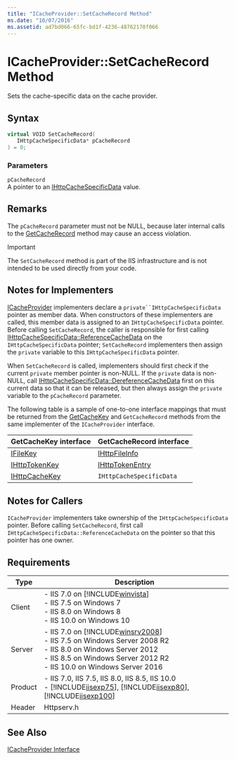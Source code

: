 ```yaml
---
title: "ICacheProvider::SetCacheRecord Method"
ms.date: "10/07/2016"
ms.assetid: ad7bd066-65fc-bd1f-4236-48762170f066
---
```

# ICacheProvider::SetCacheRecord Method
Sets the cache-specific data on the cache provider.  
  
## Syntax  
  
```cpp  
virtual VOID SetCacheRecord(  
   IHttpCacheSpecificData* pCacheRecord  
) = 0;  
```  
  
### Parameters  
 `pCacheRecord`  
 A pointer to an [IHttpCacheSpecificData](../../web-development-reference/native-code-api-reference/ihttpcachespecificdata-interface.md) value.  
  
## Remarks  
 The `pCacheRecord` parameter must not be NULL, because later internal calls to the [GetCacheRecord](../../web-development-reference/native-code-api-reference/icacheprovider-getcacherecord-method.md) method may cause an access violation.  
  
> [!IMPORTANT]
>  The `SetCacheRecord` method is part of the IIS infrastructure and is not intended to be used directly from your code.  
  
## Notes for Implementers  
 [ICacheProvider](../../web-development-reference/native-code-api-reference/icacheprovider-interface.md) implementers declare a `private``IHttpCacheSpecificData` pointer as member data. When constructors of these implementers are called, this member data is assigned to an `IHttpCacheSpecificData` pointer. Before calling `SetCacheRecord`, the caller is responsible for first calling [IHttpCacheSpecificData::ReferenceCacheData](../../web-development-reference/native-code-api-reference/ihttpcachespecificdata-referencecachedata-method.md) on the `IHttpCacheSpecificData` pointer; `SetCacheRecord` implementers then assign the `private` variable to this `IHttpCacheSpecificData` pointer.  
  
 When `SetCacheRecord` is called, implementers should first check if the current `private` member pointer is non-NULL. If the `private` data is non-NULL, call [IHttpCacheSpecificData::DereferenceCacheData](../../web-development-reference/native-code-api-reference/ihttpcachespecificdata-dereferencecachedata-method.md) first on this current data so that it can be released, but then always assign the `private` variable to the `pCacheRecord` parameter.  
  
 The following table is a sample of one-to-one interface mappings that must be returned from the [GetCacheKey](../../web-development-reference/native-code-api-reference/icacheprovider-getcachekey-method.md) and `GetCacheRecord` methods from the same implementer of the `ICacheProvider` interface.  
  
|GetCacheKey interface|GetCacheRecord interface|  
|---------------------------|------------------------------|  
|[IFileKey](../../web-development-reference/native-code-api-reference/ifilekey-interface.md)|[IHttpFileInfo](../../web-development-reference/native-code-api-reference/ihttpfileinfo-interface.md)|  
|[IHttpTokenKey](../../web-development-reference/native-code-api-reference/ihttptokenkey-interface.md)|[IHttpTokenEntry](../../web-development-reference/native-code-api-reference/ihttptokenentry-interface.md)|  
|[IHttpCacheKey](../../web-development-reference/native-code-api-reference/ihttpcachekey-interface.md)|`IHttpCacheSpecificData`|  
  
## Notes for Callers  
 `ICacheProvider` implementers take ownership of the `IHttpCacheSpecificData` pointer. Before calling `SetCacheRecord`, first call `IHttpCacheSpecificData::ReferenceCacheData` on the pointer so that this pointer has one owner.  
  
## Requirements  
  
|Type|Description|  
|----------|-----------------|  
|Client|-   IIS 7.0 on [!INCLUDE[winvista](../../wmi-provider/includes/winvista-md.md)]<br />-   IIS 7.5 on Windows 7<br />-   IIS 8.0 on Windows 8<br />-   IIS 10.0 on Windows 10|  
|Server|-   IIS 7.0 on [!INCLUDE[winsrv2008](../../wmi-provider/includes/winsrv2008-md.md)]<br />-   IIS 7.5 on Windows Server 2008 R2<br />-   IIS 8.0 on Windows Server 2012<br />-   IIS 8.5 on Windows Server 2012 R2<br />-   IIS 10.0 on Windows Server 2016|  
|Product|-   IIS 7.0, IIS 7.5, IIS 8.0, IIS 8.5, IIS 10.0<br />-   [!INCLUDE[iisexp75](../../web-development-reference/native-code-api-reference/includes/iisexp75-md.md)], [!INCLUDE[iisexp80](../../web-development-reference/native-code-api-reference/includes/iisexp80-md.md)], [!INCLUDE[iisexp100](../../web-development-reference/native-code-api-reference/includes/iisexp100-md.md)]|  
|Header|Httpserv.h|  
  
## See Also  
 [ICacheProvider Interface](../../web-development-reference/native-code-api-reference/icacheprovider-interface.md)
